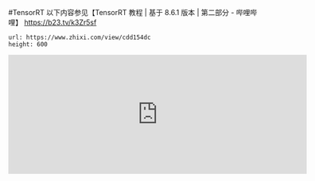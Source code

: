 #TensorRT 
以下内容参见【TensorRT 教程 | 基于 8.6.1 版本 | 第二部分 - 哔哩哔哩】 <https://b23.tv/k3Zr5sf>

```gate
url: https://www.zhixi.com/view/cdd154dc
height: 600
```

<iframe id="embed_dom" name="embed_dom" frameborder="0" style="display:block;width:600px;height:240px;" src="https://www.zhixi.com/embed/0c291280#"></iframe>

